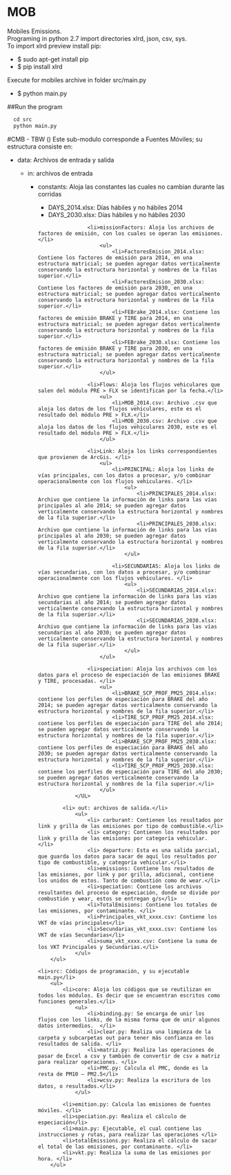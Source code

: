 # MOB
Mobiles Emissions. </br>
Programing in python 2.7 import directories xlrd, json, csv, sys. </br>
To import xlrd preview install pip: 
<ul>
<li>$ sudo apt-get install pip 
<li>$ pip install xlrd
</ul>

Execute for mobiles archive in folder src/main.py 
<ul>
<li>$ python main.py
</ul>

##Run the program

```python
  cd src
  python main.py 
```

#CMB - TBW ()
Este sub-modulo corresponde a Fuentes Móviles; su estructura consiste en:
<ul>
    <li>data: Archivos de entrada y salida</li>
        <ul>
            <li>in: archivos de entrada</li></li>
                <ul>
                    <li>constants: Aloja las constantes las cuales no cambian durante las corridas</li>
                        <ul>
                            <li>DAYS_2014.xlsx: Días hábiles y no hábiles 2014</li>
                            <li>DAYS_2030.xlsx: Días hábiles y no hábiles 2030</li>
                        </ul>

                    <li>missionFactors: Aloja los archivos de factores de emisión, con los cuales se operan las emisiones.</li>
                        <ul>
                            <li>FactoresEmision_2014.xlsx: Contiene los factores de emisión para 2014, en una estructura matricial; se pueden agregar datos verticalmente conservando la estructura horizontal y nombres de la filas superior.</li>
                            <li>FactoresEmision_2030.xlsx: Contiene los factores de emisión para 2030, en una estructura matricial; se pueden agregar datos verticalmente conservando la estructura horizontal y nombres de la fila superior.</li>
                            <li>FEBrake_2014.xlsx: Contiene los factores de emisión BRAKE y TIRE para 2014, en una estructura matricial; se pueden agregar datos verticalmente conservando la estructura horizontal y nombres de la fila superior.</li>
                            <li>FEBrake_2030.xlsx: Contiene los factores de emisión BRAKE y TIRE para 2030, en una estructura matricial; se pueden agregar datos verticalmente conservando la estructura horizontal y nombres de la fila superior.</li>
                        </ul>

                    <li>Flows: Aloja los flujos vehiculares que salen del módulo PRE > FLX se identifican por la fecha.</li>
                        <ul>
                            <li>MOB_2014.csv: Archivo .csv que aloja los datos de los flujos vehiculares, este es el resultado del módulo PRE > FLX.</li>
                            <li>MOB_2030.csv: Archivo .csv que aloja los datos de los flujos vehiculares 2030, este es el resultado del módulo PRE > FLX.</li>
                        </ul>

                    <li>Link: Aloja los links correspondientes que provienen de ArcGis. </li>
                        <ul>
                            <li>PRINCIPAL: Aloja los links de vías principales, con los datos a procesar, y/o combinar operacionalmente con los flujos vehiculares. </li>
                                <ul>
                                    <li>PRINCIPALES_2014.xlsx: Archivo que contiene la información de links para las vías principales al año 2014; se pueden agregar datos verticalmente conservando la estructura horizontal y nombres de la fila superior.</li>
                                    <li>PRINCIPALES_2030.xlsx: Archivo que contiene la información de links para las vías principales al año 2030; se pueden agregar datos verticalmente conservando la estructura horizontal y nombres de la fila superior.</li>
                                </ul>

                            <li>SECUNDARIAS: Aloja los links de vías secundarias, con los datos a procesar, y/o combinar operacionalmente con los flujos vehiculares. </li>
                                <ul>
                                    <li>SECUNDARIAS_2014.xlsx: Archivo que contiene la información de links para las vías secundarias al año 2014; se pueden agregar datos verticalmente conservando la estructura horizontal y nombres de la fila superior.</li>
                                    <li>SECUNDARIAS_2030.xlsx: Archivo que contiene la información de links para las vías secundarias al año 2030; se pueden agregar datos verticalmente conservando la estructura horizontal y nombres de la fila superior.</li>
                                </ul>
                        </ul>

                    <li>speciation: Aloja los archivos con los datos para el proceso de especiación de las emisiones BRAKE y TIRE, procesadas. </li>
                        <ul>
                            <li>BRAKE_SCP_PROF_PM25_2014.xlsx: contiene los perfiles de especiación para BRAKE del año 2014; se pueden agregar datos verticalmente conservando la estructura horizontal y nombres de la fila superior.</li>
                            <li>TIRE_SCP_PROF_PM25_2014.xlsx: contiene los perfiles de especiación para TIRE del año 2014; se pueden agregar datos verticalmente conservando la estructura horizontal y nombres de la fila superior.</li>
                            <li>BRAKE_SCP_PROF_PM25_2030.xlsx: contiene los perfiles de especiación para BRAKE del año 2030; se pueden agregar datos verticalmente conservando la estructura horizontal y nombres de la fila superior.</li>
                            <li>TIRE_SCP_PROF_PM25_2030.xlsx: contiene los perfiles de especiación para TIRE del año 2030; se pueden agregar datos verticalmente conservando la estructura horizontal y nombres de la fila superior.</li>
                        </ul>
                </UL>

            <li> out: archivos de salida.</li>
                <ul>
                    <li> carburant: Contienen los resultados por link y grilla de las emisiones por tipo de combustible.</li>
                    <li> category: Contienen los resultados por link y grilla de las emisiones por categoría vehicular. </li>
                    <li> departure: Esta es una salida parcial, que guarda los datos para sacar de aquí los resultados por tipo de combustible, y categoría vehicular.</li>
                    <li>emissions: Contiene los resultados de las emisiones, por link y por grilla, adicional, contiene los unidos de estos. Tanto de combustión como de wear.</li>
                    <li>speciation: Contiene los archivos resultantes del proceso de especiación, donde se divide por combustión y wear, estos se entregan g/s</li>
                    <li>TotalEmisions: Contiene los totales de las emisiones, por contaminante. </li>
                    <li>Principales_vkt_xxxx.csv: Contiene los VKT de vías principales</li>
                    <li>Secundarias_vkt_xxxx.csv: Contiene los VKT de vías Secundarias</li>
                    <li>suma_vkt_xxxx.csv: Contiene la suma de los VKT Principales y Secundarias.</li>
                </ul>
        </ul>    
        
    <li>src: Códigos de programación, y su ejecutable main.py</li>
        <ul>
            <li>core: Aloja los códigos que se reutilizan en todos los módulos. Es decir que se encuentran escritos como funciones generales.</li>
                <ul>
                    <li>binding.py: Se encarga de unir los flujos con los links, de la misma forma que de unir algunos datos intermedios.  </li>
                    <li>clear.py: Realiza una limpieza de la carpeta y subcarpetas out para tener más confianza en los resultados de salida. </li>
                    <li>matriz.py: Realiza las operaciones de pasar de Excel a csv y también de convertir de csv a matriz para realizar operaciones. </li>
                    <li>PMC.py: Calcula el PMC, donde es la resta de PM10 – PM2.5</li>
                    <li>wcsv.py: Realiza la escritura de los datos, o resultados.</li>
                </ul>
            
            <li>emition.py: Calcula las emisiones de fuentes móviles. </li>
            <li>speciation.py: Realiza el cálculo de especiación</li>
            <li>main.py: Ejecutable, el cual contiene las instrucciones y rutas, para realizar las operaciones </li>
            <li>totalEmissions.py: Realiza el cálculo de sacar el total de las emisiones, por contaminante. </li>
            <li>vkt.py: Realiza la suma de las emisiones por hora. </li>
        </ul>
</ul>
